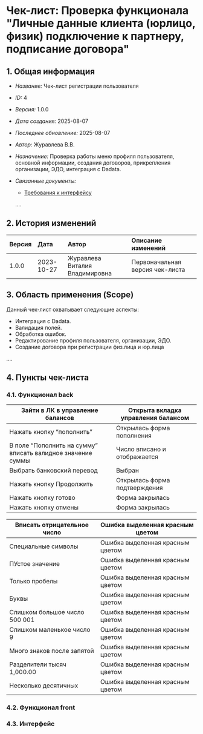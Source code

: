 # Чек-лист: Проверка функционала "Личные данные клиента (юрлицо, физик) подключение к партнеру, подписание договора"


## 1. Общая информация

*   *Название:* Чек-лист регистрации пользователя
*   *ID:* 4
*   *Версия:* 1.0.0
*   *Дата создания:* 2025-08-07
*   *Последнее обновление:* 2025-08-07
*   *Автор:* Журавлева В.В.
*   *Назначение:* Проверка работы меню профиля пользователя, основной информации, создания договоров, прикрепления организации, ЭДО, интеграция с Dadata.
*   *Связанные документы:*
    *   [Требования к интерфейсу](https://wiki.yandex.ru/homepage/dokumentacija-proekta/texnicheskoe-zadanie/virtualnye-mashiny/funkcionalnye-trebovanija-2/stranicy-interfejjsa/)
    

    ....

## 2. История изменений

| Версия | Дата       | Автор      | Описание изменений                                   |
| :----- | :--------- | :--------- | :--------------------------------------------------- |
| 1.0.0  | 2023-10-27 | Журавлева Виталия Владимировна | Первоначальная версия чек-листа                      |



## 3. Область применения (Scope)

Данный чек-лист охватывает следующие аспекты:

*   Интеграция с Dadata.
*   Валидация полей.
*   Обработка ошибок.
*   Редактирование профиля пользователя, организации, ЭДО.
*   Создание договора при регистрации физ.лица и юр.лица

....

## 4. Пункты чек-листа


### 4.1. Функционал back 

| Зайти в ЛК в управление балансов | Открыта вкладка управления балансом |
| --- | --- |
| Нажать кнопку “пополнить” | Открылась форма пополнения |
| В поле “Пополнить на сумму” вписать валидное значение суммы | Число вписано и отображается |
| Выбрать банковский перевод | Выбран |
| Нажать кнопку Продолжить | Открылась форма подтверждения |
| Нажать кнопку готово | Форма закрылась |
| Нажать кнопку отмены | Форма закрылась |


| Вписать отрицательное число | Ошибка выделенная красным цветом |
| --- | --- |
| Специальные символы | Ошибка выделенная красным цветом |
| ПУстое значение | Ошибка выделенная красным цветом |
| Только пробелы | Ошибка выделенная красным цветом |
| Буквы | Ошибка выделенная красным цветом |
| Слишком большое число 500 001 | Ошибка выделенная красным цветом |
| Слишком маленькое число 9 | Ошибка выделенная красным цветом |
| Много знаков после запятой | Ошибка выделенная красным цветом |
| Разделители тысяч 1,000.00 | Ошибка выделенная красным цветом |
| Несколько десятичных | Ошибка выделенная красным цветом |

### 4.2. Функционал front

### 4.3. Интерфейс

